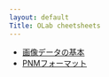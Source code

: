 ```yaml
---
layout: default
Title: OLab cheetsheets
---
```

- [画像データの基本](./basic_of_imagedata.md)
- [PNMフォーマット](./pnm_formats.md)
